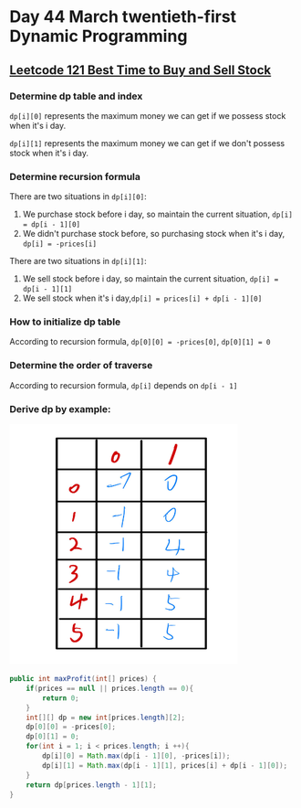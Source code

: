 # Day 44 March twentieth-first Dynamic Programming

## [Leetcode 121 Best Time to Buy and Sell Stock](https://leetcode.com/problems/best-time-to-buy-and-sell-stock/)

### Determine dp table and index

`dp[i][0]` represents the maximum money we can get if we possess stock when it's i day.

`dp[i][1]` represents the maximum money we can get if we don't possess stock when it's i day.

### Determine recursion formula

There are two situations in `dp[i][0]`:

1. We purchase stock before i day, so maintain the current situation, `dp[i] = dp[i - 1][0]`
2. We didn't purchase stock before, so purchasing stock when it's i day, `dp[i] = -prices[i]`

There are two situations in `dp[i][1]`:

1. We sell stock before i day, so maintain the current situation, `dp[i] =  dp[i - 1][1]`
2. We sell stock when it's i day,`dp[i] = prices[i] + dp[i - 1][0]`

### How to initialize dp table

According to recursion formula, `dp[0][0] = -prices[0]`, `dp[0][1] = 0`

### Determine the order of traverse

According to recursion formula, `dp[i]` depends on `dp[i - 1]`

### Derive dp by example:

<img src="../picture/March%20twentieth-first/stock1.jpg" width = "400" height = "420" alt="tree2" align=center/>

```java
public int maxProfit(int[] prices) {
    if(prices == null || prices.length == 0){
        return 0;
    }
    int[][] dp = new int[prices.length][2];
    dp[0][0] = -prices[0];
    dp[0][1] = 0;
    for(int i = 1; i < prices.length; i ++){
        dp[i][0] = Math.max(dp[i - 1][0], -prices[i]);
        dp[i][1] = Math.max(dp[i - 1][1], prices[i] + dp[i - 1][0]);
    }
    return dp[prices.length - 1][1];
}
```
